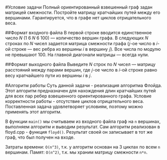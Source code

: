 #Условие задачи
Полный ориентированный взвешенный граф задан матрицей смежности. Постройте матрицу
кратчайших путей между его вершинами.
Гарантируется, что в графе нет циклов отрицательного веса.

##Формат входного файла
В первой строке вводится единственное число 𝑁 (1 6 𝑁 6 100) — количество вершин графа. В
следующих 𝑁 строках по 𝑁 чисел задается матрица смежности графа (𝑗-ое число в 𝑖-ой строке —
вес ребра из вершины 𝑖 в вершину 𝑗). Все числа по модулю не превышают 100. На главной диагонали
матрицы — всегда нули.

##Формат выходного файла
Выведите 𝑁 строк по 𝑁 чисел — матрицу расстояний между парами вершин, где 𝑗-ое число в
𝑖-ой строке равно весу кратчайшего пути из вершины 𝑖 в 𝑗.

#Алгоритм работы
Суть данной задачи - реализация алгоритма Флойда. 
Этот алгоритм предназначен для нахождения длин кратчайших путей для всех пар ребер взвешенного ориентированного графа. 
Условие корректности работы - отсутствие циклов отрицательного веса. 
Поставленная задача удовлетворяет условиям, поэтому можно применять этот алгоритм.

В функции `main()` мы считываем из входного файла граф на `n` вершинах, выполняем алгоритм и выводим результат.
Сам алгоритм реализован в floyd.cpp - функция `floyd()`. Результат своей он записывает в тот же граф, что был получен на входе.

Затраты времени: `O(n^3)`, т.к. у алгоритм основан на 3 циклах по всем `n` вершинам.
Памят: `O(n^2)`, т.к. мы храним матрицу смежности `n*n`.
